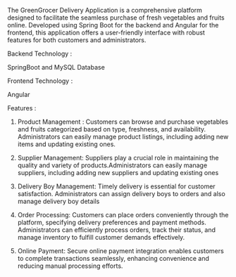 The GreenGrocer Delivery Application is a comprehensive platform designed to facilitate the seamless purchase of fresh vegetables and fruits online. Developed using Spring Boot for the backend and Angular for the frontend, this application offers a user-friendly interface with robust features for both customers and administrators.

Backend Technology :

SpringBoot and MySQL Database

Frontend Technology :

Angular

Features :

1. Product Management : Customers can browse and purchase vegetables and fruits categorized based on type, freshness, and availability. Administrators can easily manage product listings, including adding new items and updating existing ones.

2. Supplier Management: Suppliers play a crucial role in maintaining the quality and variety of products.Administrators can easily manage suppliers, including adding new suppliers and updating existing ones

3. Delivery Boy Management: Timely delivery is essential for customer satisfaction. Administrators can assign delivery boys to orders and also manage delivery boy details

4. Order Processing: Customers can place orders conveniently through the platform, specifying delivery preferences and payment methods. Administrators can efficiently process orders, track their status, and manage inventory to fulfill customer demands effectively.

5. Online Payment: Secure online payment integration enables customers to complete transactions seamlessly, enhancing convenience and reducing manual processing efforts.
